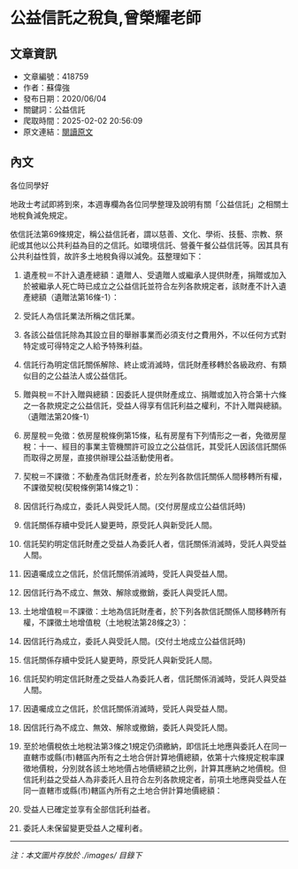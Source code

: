 # 公益信託之稅負,曾榮耀老師

## 文章資訊
- 文章編號：418759
- 作者：蘇偉強
- 發布日期：2020/06/04
- 關鍵詞：公益信託
- 爬取時間：2025-02-02 20:56:09
- 原文連結：[閱讀原文](https://real-estate.get.com.tw/Columns/detail.aspx?no=418759)

## 內文
各位同學好

地政士考試即將到來，本週專欄為各位同學整理及說明有關「公益信託」之相關土地稅負減免規定。

依信託法第69條規定，稱公益信託者，謂以慈善、文化、學術、技藝、宗教、祭祀或其他以公共利益為目的之信託。如環境信託、營養午餐公益信託等。因其具有公共利益性質，故許多土地稅負得以減免。茲整理如下：

1. 遺產稅＝不計入遺產總額：遺贈人、受遺贈人或繼承人提供財產，捐贈或加入於被繼承人死亡時已成立之公益信託並符合左列各款規定者，該財產不計入遺產總額（遺贈法第16條-1）：

1. 受託人為信託業法所稱之信託業。

2. 各該公益信託除為其設立目的舉辦事業而必須支付之費用外，不以任何方式對特定或可得特定之人給予特殊利益。

3. 信託行為明定信託關係解除、終止或消滅時，信託財產移轉於各級政府、有類似目的之公益法人或公益信託。

2. 贈與稅＝不計入贈與總額：因委託人提供財產成立、捐贈或加入符合第十六條之一各款規定之公益信託，受益人得享有信託利益之權利，不計入贈與總額。（遺贈法第20條-1）

3. 房屋稅＝免徵：依房屋稅條例第15條，私有房屋有下列情形之一者，免徵房屋稅：十一、經目的事業主管機關許可設立之公益信託，其受託人因該信託關係而取得之房屋，直接供辦理公益活動使用者。

4. 契稅＝不課徵：不動產為信託財產者，於左列各款信託關係人間移轉所有權，不課徵契稅(契稅條例第14條之1)：

1. 因信託行為成立，委託人與受託人間。(交付房屋成立公益信託時)

2. 信託關係存續中受託人變更時，原受託人與新受託人間。

3. 信託契約明定信託財產之受益人為委託人者，信託關係消滅時，受託人與受益人間。

4. 因遺囑成立之信託，於信託關係消滅時，受託人與受益人間。

5. 因信託行為不成立、無效、解除或撤銷，委託人與受託人間。

5. 土地增值稅＝不課徵：土地為信託財產者，於下列各款信託關係人間移轉所有權，不課徵土地增值稅（土地稅法第28條之3）：

1. 因信託行為成立，委託人與受託人間。(交付土地成立公益信託時)

2. 信託關係存續中受託人變更時，原受託人與新受託人間。

3. 信託契約明定信託財產之受益人為委託人者，信託關係消滅時，受託人與受益人間。

4. 因遺囑成立之信託，於信託關係消滅時，受託人與受益人間。

5. 因信託行為不成立、無效、解除或撤銷，委託人與受託人間。

6. 至於地價稅依土地稅法第3條之1規定仍須繳納，即信託土地應與委託人在同一直轄市或縣(市)轄區內所有之土地合併計算地價總額，依第十六條規定稅率課徵地價稅，分別就各該土地地價占地價總額之比例，計算其應納之地價稅。但信託利益之受益人為非委託人且符合左列各款規定者，前項土地應與受益人在同一直轄市或縣(市)轄區內所有之土地合併計算地價總額：

1. 受益人已確定並享有全部信託利益者。

2. 委託人未保留變更受益人之權利者。
---
*注：本文圖片存放於 ./images/ 目錄下*
